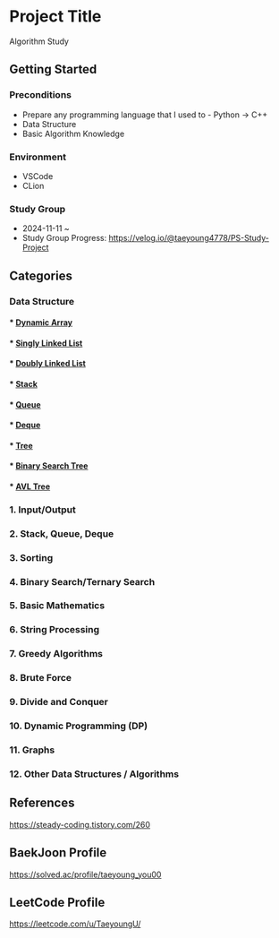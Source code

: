 # Project Title

Algorithm Study

## Getting Started

### Preconditions

* Prepare any programming language that I used to - Python -> C++
* Data Structure
* Basic Algorithm Knowledge

### Environment

* VSCode
* CLion

### Study Group
* 2024-11-11 ~
* Study Group Progress: https://velog.io/@taeyoung4778/PS-Study-Project

## Categories

### Data Structure
#### * [Dynamic Array](https://velog.io/@taeyoung4778/Dynamic-Array)
#### * [Singly Linked List](https://velog.io/@taeyoung4778/Singly-Linked-List)
#### * [Doubly Linked List](https://velog.io/@taeyoung4778/Doubly-Linked-List)
#### * [Stack](https://velog.io/@taeyoung4778/Stack)
#### * [Queue](https://velog.io/@taeyoung4778/Queue)
#### * [Deque](https://velog.io/@taeyoung4778/Deque)
#### * [Tree](https://velog.io/@taeyoung4778/Tree)
#### * [Binary Search Tree](https://velog.io/@taeyoung4778/Binary-Search-Tree)
#### * [AVL Tree](https://velog.io/@taeyoung4778/AVL-Tree)

### 1. Input/Output 
### 2. Stack, Queue, Deque
### 3. Sorting
### 4. Binary Search/Ternary Search
### 5. Basic Mathematics
### 6. String Processing
### 7. Greedy Algorithms
### 8. Brute Force
### 9. Divide and Conquer
### 10. Dynamic Programming (DP)
### 11. Graphs
### 12. Other Data Structures / Algorithms

## References
https://steady-coding.tistory.com/260
## BaekJoon Profile
https://solved.ac/profile/taeyoung_you00
## LeetCode Profile
https://leetcode.com/u/TaeyoungU/
